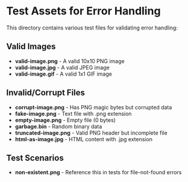 # Test Assets for Error Handling

This directory contains various test files for validating error handling:

## Valid Images
- **valid-image.png** - A valid 10x10 PNG image
- **valid-image.jpg** - A valid JPEG image  
- **valid-image.gif** - A valid 1x1 GIF image

## Invalid/Corrupt Files
- **corrupt-image.png** - Has PNG magic bytes but corrupted data
- **fake-image.png** - Text file with .png extension
- **empty-image.png** - Empty file (0 bytes)
- **garbage.bin** - Random binary data
- **truncated-image.png** - Valid PNG header but incomplete file
- **html-as-image.jpg** - HTML content with .jpg extension

## Test Scenarios
- **non-existent.png** - Reference this in tests for file-not-found errors

